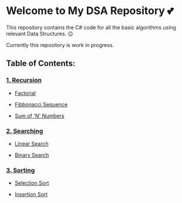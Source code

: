 # Welcome to My DSA Repository :two_hearts:

This repository contains the C# code for all the basic algorithms using relevant Data Structures. :wink:

Currently this repository is work in progress.

## Table of Contents:

### [1. Recursion](/1.%20Recursion/)

- [Factorial](/1.%20Recursion/Factorial/Program.cs)

- [Fibbonacci Sequence](/1.%20Recursion/Fibbonacci%20Sequence/Program.cs)

- [Sum of 'N' Numbers](/1.%20Recursion/Sum-Of-N-Numbers/Program.cs)

### [2. Searching](/2.%20Searching/)

- [Linear Search](/2.%20Searching/LinearSearch/Program.cs)

- [Binary Search](/2.%20Searching/BinarySearch/Program.cs)

### [3. Sorting](/3.%20Sorting/)

- [Selection Sort](/3.%20Sorting/Selection%20Sort/Program.cs)

- [Insertion Sort](/3.%20Sorting/Insertion%20Sort/Program.cs)